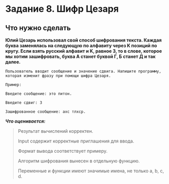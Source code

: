 # Задание 8. Шифр Цезаря
## Что нужно сделать
**Юлий Цезарь использовал свой способ шифрования текста. Каждая буква заменялась на следующую по алфавиту через K позиций по кругу. Если взять русский алфавит и K, равное 3, то в слове, которое мы хотим зашифровать, буква А станет буквой Г, Б станет Д и так далее.**
```
Пользователь вводит сообщение и значение сдвига. Напишите программу, которая изменит фразу при помощи шифра Цезаря.

Пример:

Введите сообщение: это питон.

Введите сдвиг: 3

Зашифрованное сообщение: ахс тлхср.
```
***Что оценивается:***
> Результат вычислений корректен.
> 
> Input содержит корректные приглашения для ввода.
> 
> Формат вывода соответствует примеру.
> 
> Алгоритм шифрования вынесен в отдельную функцию.
> 
> Переменные и функции имеют значимые имена, не только a, b, c, d. 
